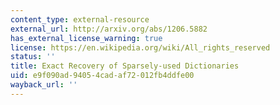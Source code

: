 ```yaml
---
content_type: external-resource
external_url: http://arxiv.org/abs/1206.5882
has_external_license_warning: true
license: https://en.wikipedia.org/wiki/All_rights_reserved
status: ''
title: Exact Recovery of Sparsely-used Dictionaries
uid: e9f090ad-9405-4cad-af72-012fb4ddfe00
wayback_url: ''
---
```

